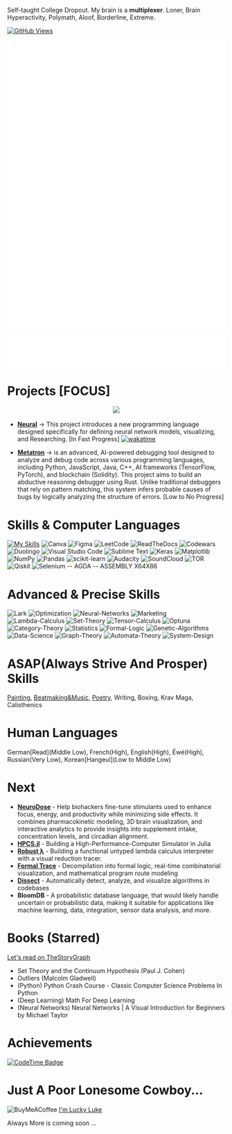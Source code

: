 
Self-taught College Dropout. My brain is a **multiplexer**. Loner, Brain Hyperactivity, Polymath, Aloof, Borderline, Extreme.

[![GitHub Views](https://komarev.com/ghpvc/?username=Lemniscate-world)](https://github.com/Lemniscate-world/)

![Metrics](https://github.com/Lemniscate-world/Lemniscate-world/blob/main/github-metrics.svg)

![LeetCode](https://github.com/Lemniscate-world/Lemniscate-world/blob/main/metrics.plugin.leetcode.svg)

# Projects [FOCUS]
<p align="center">
  <img src=https://github.com/user-attachments/assets/b32ce6f4-ecd7-4040-a538-a78a298882dc>
</p>


- **[Neural](https://github.com/Lemniscate-world/neural)** -> This project introduces a new programming language designed specifically for defining neural network models, visualizing, and Researching. [In Fast Progress]   [![wakatime](https://wakatime.com/badge/user/5aed2962-7451-49d2-9cc7-e162f14d009f/project/fd9160e0-0907-48f6-8f44-d465bead3df8.svg)](https://wakatime.com/badge/user/5aed2962-7451-49d2-9cc7-e162f14d009f/project/fd9160e0-0907-48f6-8f44-d465bead3df8)

- **[Metatron](https://github.com/Lemniscate-world/Metatron)** -> is an advanced, AI-powered debugging tool designed to analyze and debug code across various programming languages, including Python, JavaScript, Java, C++, AI frameworks (TensorFlow, PyTorch), and blockchain (Solidity). This project aims to build an abductive reasoning debugger using Rust. Unlike traditional debuggers that rely on pattern matching, this system infers probable causes of bugs by logically analyzing the structure of errors. [Low to No Progress]

# Skills & Computer Languages

[![My Skills](https://skillicons.dev/icons?i=python,html,tensorflow,git,bash,d3,css,ts,replit,react,qt,pnpm,npm,flask,latex,github,linux,react,py,regex,svg,ubuntu,twitter,vercel,vscode,windows,md,debian,devto,docker,githubactions,linkedin,obsidian,pytorch,js,haskell,electron,nextjs,c&perline=30)](https://skillicons.dev)
![Canva](https://img.shields.io/badge/Canva-%2300C4CC.svg?style=for-the-badge&logo=Canva&logoColor=white)
![Figma](https://img.shields.io/badge/figma-%23F24E1E.svg?style=for-the-badge&logo=figma&logoColor=white)
![LeetCode](https://img.shields.io/badge/LeetCode-000000?style=for-the-badge&logo=LeetCode&logoColor=#d16c06)
![ReadTheDocs](https://img.shields.io/badge/Readthedocs-%23000000.svg?style=for-the-badge&logo=readthedocs&logoColor=white)
![Codewars](https://img.shields.io/badge/Codewars-B1361E?style=for-the-badge&logo=codewars&logoColor=grey)
![Duolingo](https://img.shields.io/badge/Duolingo-%234DC730.svg?style=for-the-badge&logo=Duolingo&logoColor=white)
![Visual Studio Code](https://img.shields.io/badge/Visual%20Studio%20Code-0078d7.svg?style=for-the-badge&logo=visual-studio-code&logoColor=white)
![Sublime Text](https://img.shields.io/badge/sublime_text-%23575757.svg?style=for-the-badge&logo=sublime-text&logoColor=important)
![Keras](https://img.shields.io/badge/Keras-%23D00000.svg?style=for-the-badge&logo=Keras&logoColor=white)
![Matplotlib](https://img.shields.io/badge/Matplotlib-%23ffffff.svg?style=for-the-badge&logo=Matplotlib&logoColor=black)
![NumPy](https://img.shields.io/badge/numpy-%23013243.svg?style=for-the-badge&logo=numpy&logoColor=white)
![Pandas](https://img.shields.io/badge/pandas-%23150458.svg?style=for-the-badge&logo=pandas&logoColor=white)
![scikit-learn](https://img.shields.io/badge/scikit--learn-%23F7931E.svg?style=for-the-badge&logo=scikit-learn&logoColor=white)
![Audacity](https://img.shields.io/badge/Audacity-0000CC?style=for-the-badge&logo=audacity&logoColor=white)
![SoundCloud](https://img.shields.io/badge/soundcloud-FF5500?style=for-the-badge&logo=soundcloud&logoColor=white)
![TOR](https://img.shields.io/badge/tor-%237E4798.svg?style=for-the-badge&logo=tor-project&logoColor=white)
![Qiskit](https://img.shields.io/badge/Qiskit-%236929C4.svg?style=for-the-badge&logo=Qiskit&logoColor=white)
![Selenium](https://img.shields.io/badge/-selenium-%43B02A?style=for-the-badge&logo=selenium&logoColor=white)
-- AGDA -- ASSEMBLY X64X86

# Advanced & Precise Skills
![Lark](https://img.shields.io/badge/Lark-45%25-blue)
![Optimization](https://img.shields.io/badge/Optimization-35%25-red)
![Neural-Networks](https://img.shields.io/badge/NeuralNetworks-75%25-blue)
![Marketing](https://img.shields.io/badge/Marketing-9%25-pink)
![Lambda-Calculus](https://img.shields.io/badge/LambdaCalculus-4%25-violet)
![Set-Theory](https://img.shields.io/badge/SetTheory-1%25-red)
![Tensor-Calculus](https://img.shields.io/badge/TensorCalculus-2%25-red)
![Optuna](https://img.shields.io/badge/Optuna-7%25-blue)
![Category-Theory](https://img.shields.io/badge/CategoryTheory-1%25-red)
![Statistics](https://img.shields.io/badge/Statistics-16%25-red)
![Formal-Logic](https://img.shields.io/badge/FormalLogic-1%25-blue)
![Genetic-Algorithms](https://img.shields.io/badge/GeneticAlgorithms-1%25-blue)
![Data-Science](https://img.shields.io/badge/DataScience-3%25-blue)
![Graph-Theory](https://img.shields.io/badge/GraphTheory-4%25-red)
![Automata-Theory](https://img.shields.io/badge/AutomataTheory-1%25-blue)
![System-Design](https://img.shields.io/badge/SystemDesign-4%25-pink)

# ASAP(Always Strive And Prosper) Skills
[Painting](https://www.deviantart.com/jacques-charles), [Beatmaking&Music](https://soundcloud.com/kuro-io), [Poetry](https://jacquescharles.framer.website/), Writing, Boxing, Krav Maga, Calisthenics

# Human Languages
German[Read](Middle Low), French(High), English(High), Éwé(High), Russian(Very Low), Korean[Hangeul](Low to Middle Low)

# Next
- **[NeuroDose](https://github.com/Lemniscate-world/NeuroDose)** - Help biohackers fine-tune stimulants used to enhance focus, energy, and productivity while minimizing side effects.  It combines pharmacokinetic modeling, 3D brain visualization, and interactive analytics to provide insights into supplement intake, concentration levels, and circadian alignment.
- **[HPCS.jl](https://github.com/Lemniscate-world/HPCS.jl)** - Building a High-Performance-Computer Simulator in Julia
- **[Robust λ](https://github.com/Lemniscate-world/Robust-Lambda)** - Building a functional untyped lambda calculus interpreter with a visual reduction tracer.
- **[Formal Trace](https://github.com/Lemniscate-world/Formal-Trace)** - Decompilation into formal logic, real-time combinatorial visualization, and mathematical program route modeling
- **[Dissect](https://github.com/Lemniscate-world/Dissect)** - Automatically detect, analyze, and visualize algorithms in codebases
- **BloomDB** - A probabilistic database language, that would likely handle uncertain or probabilistic data, making it suitable for applications like machine learning, data, integration, sensor data analysis, and more.

# Books (Starred) 
[Let's read on TheStoryGraph](https://app.thestorygraph.com/profile/gadkuro)
- Set Theory and the Continuum Hypothesis (Paul J. Cohen)
- Outliers (Malcolm Gladwell)
- (Python) Python Crash Course - Classic Computer Science Problems In Python
- (Deep Learning) Math For Deep Learning
- (Neural Networks) Neural Networks | A Visual Introduction for Beginners by Michael Taylor

# Achievements

[![CodeTime Badge](https://img.shields.io/endpoint?style=flat&color=222&url=https%3A%2F%2Fapi.codetime.dev%2Fshield%3Fid%3D31645%26project%3D%26in=0)](https://codetime.dev)

# Just A Poor Lonesome Cowboy...

![BuyMeACoffee](https://img.shields.io/badge/Buy%20Me%20a%20Coffee-ffdd00?style=for-the-badge&logo=buy-me-a-coffee&logoColor=black) 
[I'm Lucky Luke](buymeacoffee.com/jacques.charles)

Always More is coming soon ...
